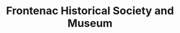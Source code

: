 ---
layout: repo
title: "Frontenac Historical Society and Museum"
id: 22835
permalink: repos/22835/
---